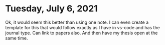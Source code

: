 # Tuesday, July 6, 2021

Ok, it would seem this better than using one note. I can even create a template for this that would follow exactly as I have in vs-code and has the journal type. Can link to papers also. And then have my thesis open at the same time.